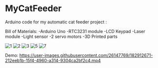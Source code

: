 # MyCatFeeder
Arduino code for my automatic cat feeder project :

Bill of Materials:
-Arduino Uno
-RTC3231 module
-LCD Keypad
-Laser module
-Light sensor
-2 servo motors 
-3D Printed parts

![1](https://user-images.githubusercontent.com/26147769/182912799-49a99b28-4951-4f5d-b592-a38d2721439d.jpg)
![2](https://user-images.githubusercontent.com/26147769/182913029-a0af270f-8286-4b45-a60a-5d924033ebd1.jpg)
![3](https://user-images.githubusercontent.com/26147769/182913041-fd47665c-7cbb-4bb1-8eee-2b3cbc2e3e60.jpg)
![5](https://user-images.githubusercontent.com/26147769/182913052-281451f4-f640-4db9-84d7-da995fff6f83.jpg)
![7](https://user-images.githubusercontent.com/26147769/182913065-63d1f601-0b99-4384-86be-413277d39e62.jpg)


Demo:
https://user-images.githubusercontent.com/26147769/182912671-212eeb1b-15f4-4960-a314-9304ca2bf2c4.mp4

